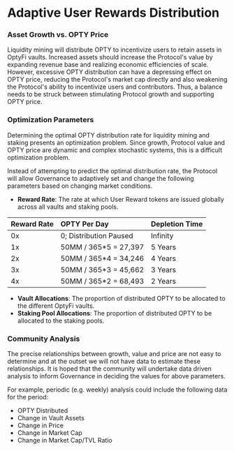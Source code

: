 # Adaptive User Rewards Distribution

### **Asset Growth vs. OPTY Price**

Liquidity mining will distribute OPTY to incentivize users to retain assets in OptyFi vaults. Increased assets should increase the Protocol's value by expanding revenue base and realizing economic efficiencies of scale. However, excessive OPTY distribution can have a depressing effect on OPTY price, reducing the Protocol's market cap directly and also weakening the Protocol's ability to incentivize users and contributors. Thus, a balance needs to be struck between stimulating Protocol growth and supporting OPTY price.

### **Optimization Parameters**

Determining the optimal OPTY distribution rate for liquidity mining and staking presents an optimization problem. Since growth, Protocol value and OPTY price are dynamic and complex stochastic systems, this is a difficult optimization problem. 

Instead of attempting to predict the optimal distribution rate, the Protocol will allow Governance to adaptively set and change the following parameters based on changing market conditions. 

* **Reward Rate**: The rate at which User Reward tokens are issued globally across all vaults and staking pools.

| Reward Rate  | OPTY Per Day  | Depletion Time |
| :--- | :--- | :--- |
| 0x | 0; Distribution Paused | Infinity |
| 1x | 50MM / 365\*5 = 27,397 | 5 Years |
| 2x | 50MM / 365\*4 = 34,246 | 4 Years |
| 3x | 50MM / 365\*3 = 45,662 | 3 Years |
| 4x | 50MM / 365\*2 = 68,493 | 2 Years |

* **Vault Allocations**: The proportion of distributed OPTY to be allocated to the different OptyFi vaults.
* **Staking Pool Allocations**: The proportion of distributed OPTY to be allocated to the staking pools.

### Community Analysis

The precise relationships between growth, value and price are not easy to determine and at the outset we will not have data to estimate these relationships. It is hoped that the community will undertake data driven analysis to inform Governance in deciding the values for above parameters. 

For example, periodic \(e.g. weekly\) analysis could include the following data for the period:

* OPTY Distributed
* Change in Vault Assets 
* Change in Price
* Change in Market Cap
* Change in Market Cap/TVL Ratio

